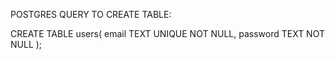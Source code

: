 POSTGRES QUERY TO CREATE TABLE:

CREATE TABLE users(
	email TEXT UNIQUE NOT NULL,
	password TEXT NOT NULL
);

